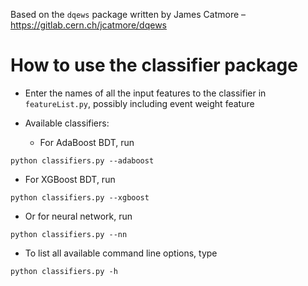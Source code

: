 Based on the `dqews` package written by James Catmore – https://gitlab.cern.ch/jcatmore/dqews

# How to use the classifier package

* Enter the names of all the input features to the classifier in `featureList.py`, possibly including event weight feature

* Available classifiers: 
  * For AdaBoost BDT, run
```
python classifiers.py --adaboost
```
  * For XGBoost BDT, run
```
python classifiers.py --xgboost
```
  * Or for neural network, run
```
python classifiers.py --nn
```
* To list all available command line options, type
```
python classifiers.py -h
```
